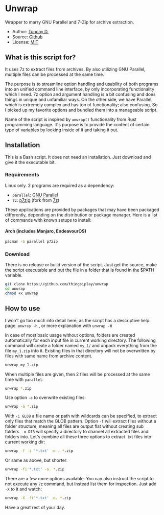 # Unwrap

Wrapper to marry GNU Parallel and 7-Zip for archive extraction.

- Author: [Tuncay D.](https://github.com/thingsiplay)
- Source: [Github](https://github.com/thingsiplay/unwrap)
- License: [MIT](LICENSE)

## What is this script for?

It uses 7z to extract files from archives. By also utilizing GNU Parallel,
multiple files can be processed at the same time.

The purpose is to streamline option handling and usability of both programs
into an unified command line interface, by only incorporating functionality
which I need. 7z option and argument handling is a bit confusing and does
things in unique and unfamiliar ways. On the other side, we have Parallel,
which is extremely complex and has ton of functionality; also confusing. So I
picked up my favorite options and bundled them into a manageable script.

Name of the script is inspired by `unwrap()` functionality from Rust
programming language. It's purpose is to provide the content of certain type
of variables by looking inside of it and taking it out.

## Installation

This is a Bash script. It does not need an installation. Just download and give
it the executable bit.

### Requirements

Linux only. 2 programs are required as a dependency:

- `parallel`: [GNU Parallel](https://www.gnu.org/software/parallel/)
- `7z`: [p7zip](https://github.com/p7zip-project/p7zip) (fork from [7z](https://7-zip.org/))

These applications are provided by packages that may have been packaged
differently, depending on the distribution or package manager. Here is a list
of commands with known setups to install:

#### Arch (includes Manjaro, EndeavourOS)

```bash
pacman -S parallel p7zip
```

### Download

There is no release or build version of the script. Just get the source, make
the script executable and put the file in a folder that is found in the $PATH
variable.

```bash
git clone https://github.com/thingsiplay/unwrap
cd unwrap
chmod +x unwrap
```

## How to use

I won't go too much into detail here, as the script has a descriptive help
page: `unwrap -h` , or more explanation with `unwrap -H`

In case of most basic usage without options, folders are created automatically
for each input file in current working directory. The following command will
create a folder named `my_1/` and unpack everything from the file `my_1.zip`
into it. Existing files in that directory will not be overwritten by files with
same name from archive content.

```bash
unwrap my_1.zip
```

When multiple files are given, then 2 files will be processed at the same time
with `parallel`:

```bash
unwrap *.zip
```

Use option `-a` to overwrite existing files:

```bash
unwrap -a *.zip
```

With `-i GLOB` a file name or path with wildcards can be specified, to extract
only files that match the GLOB pattern. Option `-f` will extract files without
a folder structure, meaning all files are output flat without creating sub
folders. `-o DIR` will specify a directory to channel all extracted files and
folders into. Let's combine all these three options to extract .txt files into
current working dir:

```bash
unwrap -f -i '*.txt' -o . *.zip
```

Or same as above, but shorter:

```bash
unwrap -fi'*.txt' -o. *.zip
```

There are a few more options available. You can also instruct the script to not
execute any `7z` command, but instead list them for inspection. Just add `-X`
to it and watch:

```bash
unwrap -X -fi'*.txt' -o. *.zip
```

Have a great rest of your day.
